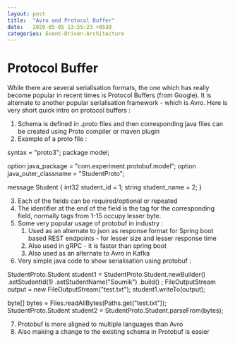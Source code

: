 ```yaml
---
layout: post
title:  "Avro and Protocol Buffer"
date:   2020-05-05 13:55:23 +0530
categories: Event-Driven-Architecture
---
```


# Protocol Buffer 

While there are several serialisation formats, the one which has really become popular in recent times is Protocol Buffers (from Google).
It is alternate to another popular serialisation framework - which is Avro.
Here is very short quick intro on protocol buffers :

1. Schema is defined in .proto files and then corresponding java files can be created using Proto compiler or maven plugin
2. Example of a proto file :

syntax = "proto3";
package model;

option java_package = "com.experiment.protobuf.model";
option java_outer_classname = "StudentProto";

message Student {
  int32 student_id = 1;
  string student_name = 2;
}

3. Each of the fields can be required/optional or repeated
4. The identifier at the end of the field is the tag for the corresponding field, normally tags from 1-15 occupy lesser byte.
5. Some very popular usage of protobuf in industry :
    1. Used as an alternate to json as response format for Spring boot based REST endpoints - for lesser size and lesser response time
    2. Also used in gRPC - it is faster than spring boot
    3. Also used as an alternate to Avro in Kafka
6. Very simple java code to show serialisation using protobuf :

StudentProto.Student student1
    =  StudentProto.Student.newBuilder()
        .setStudentId(1)
        .setStudentName("Soumik")
        .build() ;
FileOutputStream output = new FileOutputStream("test.txt");
student1.writeTo(output);

byte[] bytes = Files.readAllBytes(Paths.get("test.txt"));
StudentProto.Student student2 = StudentProto.Student.parseFrom(bytes);

7. Protobuf is more aligned to multiple languages than Avro
8. Also making a change to the existing schema in Protobuf is easier

